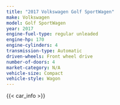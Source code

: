 ```yaml
---
title: "2017 Volkswagen Golf SportWagen"
make: Volkswagen
model: Golf SportWagen
year: 2017
engine-fuel-type: regular unleaded
engine-hp: 170
engine-cylinders: 4
transmission-type: Automatic
driven-wheels: Front wheel drive
number-of-doors: 4
market-category: N/A
vehicle-size: Compact
vehicle-style: Wagon
---
```


{{< car_info >}}
